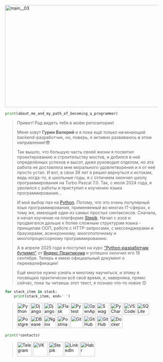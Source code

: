 <img width="1716" height="338" alt="main__03" src="https://github.com/user-attachments/assets/d431dce1-6b67-4f88-990c-d0f6c8e9dbc6" />

<!-- ## Обо мне и о том, как я пришёл к программированию:-->
```python
print(about_me_and_my_path_of_becoming_a_programmer) 
```
> Привет! Рад видеть тебя в моём репозитории!
> 
> Меня зовут **Гурин Валерий** и я пока ещё только начинающий backend-разработчик, 
> но, поверь, я активно развиваюсь в этом направлении!😎
> 
> Так вышло, что большую часть своей жизни я посвятил проектированию и строительству мостов, 
> и добился в ней определённых успехов и высот, даже руководил отделом, но эта работа не 
> доставляла мне морального удовлетворения и я от неё просто устал. И вот, в свои 39 лет я решил 
> вернуться к истокам, ведь когда-то, в школьные годы, я с отличием окончил школу программирования 
> на Turbo Pascal 7.0. Так, с июля 2024 года, я уволился с работы и приступил к изучению 
> языка программирования...
> 
> И мой выбор пал на [Python](https://www.python.org/). Потому, что это очень популярный язык программирования, применяемый 
> во многих IT-сферах, к тому же, имеющий один из самых простых синтаксисов. Сначала, я начал 
> изучение на платформе [Stepik](https://stepik.org/users/915077024/profile). Начал с азов и продвигался дальше к более сложным структурам 
> языка - принципам ООП, работе с HTTP-запросами, с мессенджерами и браузерами, асинхронному, многопоточному 
> и многопроцессорному программированию.
> 
> А в апреле 2025 годя я поступил на курс ["Python-разработчик буткемп"](https://practicum.yandex.ru/python-developer-bootcamp/) от [Яндекс Практикума](https://practicum.yandex.ru/) 
> и успешно окончил его 18 сентября. Теперь я имею официальный документ о переквалификации!
> 
> Ещё многое нужно узнать и многому научиться, и этому я посвящаю практически всё своё время, и, наверняка, прямо сейчас, пока ты читаешь этот текст, я познаю что-то новое 😊


```python
for stack_item in stack:
    print(stack_item, end=' ')
```
<!-- ## Стек технологий:-->
> <a href="https://www.python.org/"><img width=40 src="https://github.com/user-attachments/assets/4f22b4a9-2d1e-42c6-a971-4a5968f507d8" title="Python" /></a>
<a href="https://www.djangoproject.com/"><img width=40 src="https://github.com/user-attachments/assets/6df2b9c0-cd52-41d4-9055-99a954fbabeb" title="Django" /></a>
<a href="https://www.django-rest-framework.org/"><img width=40 src="https://github.com/user-attachments/assets/df8f3767-722e-4732-91c6-552497ec1e30" title="DjangoRestFramework" /></a>
<a href="https://flask.palletsprojects.com/en/stable/"><img width=40 src="https://github.com/user-attachments/assets/cc60ef0e-af53-449d-ac56-dc2f9c757abc" title="Flask" /></a>
<a href="https://docs.pytest.org/en/stable/index.html"><img width=40 src="https://github.com/user-attachments/assets/24210d3d-147d-4e86-aef8-a06fe58573aa" title="Pytest" /></a>
<a href="https://www.openapis.org/"><img width=40 src="https://github.com/user-attachments/assets/cdfc3caf-1af1-4d71-bd7f-150106bc1a1d" title="OpenApi" /></a>
<a href="https://swagger.io/"><img width=40 src="https://github.com/user-attachments/assets/0b342c1e-e149-4996-9f95-5b0e19ddbd77" title="Swagger" /></a>
<a href="https://www.jetbrains.com/pycharm/"><img width=40 src="https://github.com/user-attachments/assets/76dae4ee-dc80-458a-aaac-4bee57f74871" title="PyCharm" /></a>
<a href="https://code.visualstudio.com/"><img width=40 src="https://github.com/user-attachments/assets/a1270bfd-712a-44f5-8878-70214c2f3890" title="VSCode" /></a>
<a href="https://www.sqlite.org/"><img width=40 src="https://github.com/user-attachments/assets/5b724ff9-61e8-4539-b711-1407d183174e" title="SQLite" /></a>
<a href="https://www.postgresql.org/"><img width=40 src="https://github.com/user-attachments/assets/fe315b18-bf71-45a3-96fb-e8ac0ab52892" title="PostgreSQL" /></a>
<a href="https://dbeaver.io/"><img width=40 src="https://github.com/user-attachments/assets/c6c6ddfd-ed20-4295-b01a-3330796742fa" title="DBeaver" /></a>
<a href="https://nginx.org/ru/"><img width=40 src="https://github.com/user-attachments/assets/301dd5e8-876d-4773-8e78-c103e6ecddac" title="Nginx" /></a>
<a href="https://www.postman.com/"><img width=40 src="https://github.com/user-attachments/assets/ead4132a-73b2-4316-8786-cbaaeeda88b4" title="Postman" /></a>
<a href="https://git-scm.com/"><img width=40 src="https://github.com/user-attachments/assets/8726d483-44f0-4d65-9479-314de22bf682" title="Git" /></a>
<a href="https://github.com/"><img width=40 src="https://github.com/user-attachments/assets/6b7c8113-abff-4480-83d3-bc375fa033a0" title="GitHub" /></a>
<a href="https://docs.github.com/en/actions"><img width=40 src="https://github.com/user-attachments/assets/dfdd1c08-8c21-4575-9454-9dfd4fec1959" title="GitHubActions" /></a>
<a href="https://www.docker.com/"><img width=40 src="https://github.com/user-attachments/assets/ce587168-ca68-48ec-aa84-fe601f2c2f4b" title="Docker" /></a>


```python
print(*contacts)
```
> <a href="https://t.me/CallSign_Yakuza"><img width=48 src="https://github.com/user-attachments/assets/18167c70-6ead-44d3-93fa-29856954dced" title="Telegram" /></a>
<a href="https://vk.com/no_rear_gear"><img width=48 src="https://github.com/user-attachments/assets/684b6475-b8b7-4dca-936f-5565424a1b74" title="VK" /></a>
<a href="https://stepik.org/users/915077024/profile"><img width=48 src="https://github.com/user-attachments/assets/b33ad58d-f30e-41d4-9c11-d40ca94c8fbd" title="Stepik" /></a>
<a href="https://www.linkedin.com/in/valeriy-gurin"><img width=48 src="https://github.com/user-attachments/assets/effce395-9fe0-4ab7-b5b6-297f586faa04" title="LinkedIn" /></a>
<a href="https://habr.com/ru/users/FuntikPiggy/"><img width=48 src="https://github.com/user-attachments/assets/d3189ccf-24b0-49e0-8076-b7c6562960d8" title="Habr" /></a>


<!--
**FuntikPiggy/FuntikPiggy** is a ✨ _special_ ✨ repository because its `README.md` (this file) appears on your GitHub profile.

Here are some ideas to get you started:

- 🔭 I’m currently working on ...
- 🌱 I’m currently learning ...
- 👯 I’m looking to collaborate on ...
- 🤔 I’m looking for help with ...
- 💬 Ask me about ...
- 📫 How to reach me: ...
- 😄 Pronouns: ...
- ⚡ Fun fact: ...
-->
